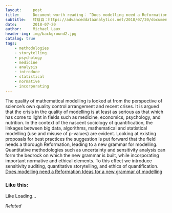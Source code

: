 ```yaml
---
layout:     post
title:      Document worth reading： “Does modelling need a Reformation Ideas for a new grammar of modelling”
subtitle:   转载自：https://advanceddataanalytics.net/2018/07/20/document-worth-reading-does-modelling-need-a-reformation-ideas-for-a-new-grammar-of-modelling/
date:       2018-07-20
author:     Michael Laux
header-img: img/background2.jpg
catalog: true
tags:
    - methodologies
    - storytelling
    - psychology
    - medicine
    - analysis
    - introduce
    - statistical
    - normative
    - incorporating
---
```


The quality of mathematical modelling is looked at from the perspective of science’s own quality control arrangement and recent crises. It is argued that the crisis in the quality of modelling is at least as serious as that which has come to light in fields such as medicine, economics, psychology, and nutrition. In the context of the nascent sociology of quantification, the linkages between big data, algorithms, mathematical and statistical modelling (use and misuse of p-values) are evident. Looking at existing proposals for best practices the suggestion is put forward that the field needs a thorough Reformation, leading to a new grammar for modelling. Quantitative methodologies such as uncertainty and sensitivity analysis can form the bedrock on which the new grammar is built, while incorporating important normative and ethical elements. To this effect we introduce sensitivity auditing, quantitative storytelling, and ethics of quantification. [Does modelling need a Reformation Ideas for a new grammar of modelling](http://arxiv.org/abs/1712.06457v1)





### Like this:

Like Loading...


*Related*

